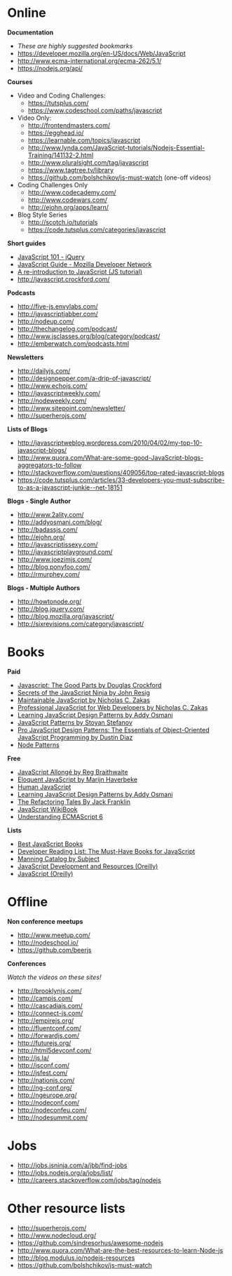 Online
================================

**Documentation**

- _These are highly suggested bookmarks_
- https://developer.mozilla.org/en-US/docs/Web/JavaScript
- http://www.ecma-international.org/ecma-262/5.1/
- https://nodejs.org/api/

**Courses**
- Video and Coding Challenges:
  - https://tutsplus.com/
  - https://www.codeschool.com/paths/javascript
- Video Only:
  - http://frontendmasters.com/
  - https://egghead.io/
  - https://learnable.com/topics/javascript
  - http://www.lynda.com/JavaScript-tutorials/Nodejs-Essential-Training/141132-2.html
  - http://www.pluralsight.com/tag/javascript
  - https://www.tagtree.tv/library
  - https://github.com/bolshchikov/js-must-watch (one-off videos)
- Coding Challenges Only
  - http://www.codecademy.com/
  - http://www.codewars.com/
  - http://ejohn.org/apps/learn/
- Blog Style Series
  - http://scotch.io/tutorials
  - https://code.tutsplus.com/categories/javascript

**Short guides**

- [JavaScript 101 - jQuery](http://learn.jquery.com/javascript-101/)
- [JavaScript Guide - Mozilla Developer Network](https://developer.mozilla.org/en-US/docs/Web/JavaScript/Guide)
- [A re-introduction to JavaScript (JS tutorial)](https://developer.mozilla.org/en-US/docs/Web/JavaScript/A_re-introduction_to_JavaScript)
- http://javascript.crockford.com/

**Podcasts**

- http://five-js.envylabs.com/
- http://javascriptjabber.com/
- http://nodeup.com/
- http://thechangelog.com/podcast/
- http://www.jsclasses.org/blog/category/podcast/
- http://emberwatch.com/podcasts.html

**Newsletters**

- http://dailyjs.com/
- http://designpepper.com/a-drip-of-javascript/
- http://www.echojs.com/
- http://javascriptweekly.com/
- http://nodeweekly.com/
- http://www.sitepoint.com/newsletter/
- http://superherojs.com/

**Lists of Blogs**

- http://javascriptweblog.wordpress.com/2010/04/02/my-top-10-javascript-blogs/
- http://www.quora.com/What-are-some-good-JavaScript-blogs-aggregators-to-follow
- http://stackoverflow.com/questions/409056/top-rated-javascript-blogs
- https://code.tutsplus.com/articles/33-developers-you-must-subscribe-to-as-a-javascript-junkie--net-18151

**Blogs - Single Author**

- http://www.2ality.com/
- http://addyosmani.com/blog/
- http://badassjs.com/
- http://ejohn.org/
- http://javascriptissexy.com/
- http://javascriptplayground.com/
- http://www.joezimjs.com/
- http://blog.ponyfoo.com/
- http://rmurphey.com/

**Blogs - Multiple Authors**

- http://howtonode.org/
- http://blog.jquery.com/
- http://blog.mozilla.org/javascript/
- http://sixrevisions.com/category/javascript/

Books
================================

**Paid**

- [Javascript: The Good Parts by Douglas Crockford](http://www.amazon.com/JavaScript-Good-Parts-Douglas-Crockford/dp/0596517742/)
- [Secrets of the JavaScript Ninja by John Resig](http://www.manning.com/resig/)
- [Maintainable JavaScript by Nicholas C. Zakas](http://www.amazon.com/gp/product/1449327680/)
- [Professional JavaScript for Web Developers by Nicholas C. Zakas](http://www.amazon.com/gp/product/B006PW2URI/)
- [Learning JavaScript Design Patterns by Addy Osmani](http://www.amazon.com/dp/1449331815/)
- [JavaScript Patterns by Stoyan Stefanov](http://www.amazon.com/dp/0596806752/)
- [Pro JavaScript Design Patterns: The Essentials of Object-Oriented JavaScript Programming by Dustin Diaz](http://www.amazon.com/dp/159059908X/)
- [Node Patterns](http://nodepatternsbooks.com/)

**Free**
- [JavaScript Allongé by Reg Braithwaite](https://leanpub.com/javascript-allonge/read)
- [Eloquent JavaScript by Marijn Haverbeke](http://eloquentjavascript.net/)
- [Human JavaScript](http://read.humanjavascript.com/)
- [Learning JavaScript Design Patterns by Addy Osmani](http://addyosmani.com/resources/essentialjsdesignpatterns/book/)
- [The Refactoring Tales By Jack Franklin](http://javascriptplayground.com/the-refactoring-tales/refactoring-tales.html)
- [JavaScript WikiBook](http://en.wikibooks.org/wiki/JavaScript)
- [Understanding ECMAScript 6](https://leanpub.com/understandinges6/read/)

**Lists**

- [Best JavaScript Books](http://www.goodreads.com/list/show/10757.Best_JavaScript_Books)
- [Developer Reading List: The Must-Have Books for JavaScript](http://www.drdobbs.com/article/print?articleId=240148421)
- [Manning Catalog by Subject](http://manning.com/catalog/by/subject/)
- [JavaScript Development and Resources (Oreilly)](http://oreilly.com/javascript/)
- [JavaScript (Oreilly)](http://shop.oreilly.com/category/browse-subjects/programming/javascript.do?sortby=bestSellers&sortType=1)

Offline
================================

**Non conference meetups**

- http://www.meetup.com/
- http://nodeschool.io/
- https://github.com/beerjs

**Conferences**

_Watch the videos on these sites!_

- http://brooklynjs.com/
- http://campjs.com/
- http://cascadiajs.com/
- http://connect-js.com/
- http://empirejs.org/
- http://fluentconf.com/
- http://forwardjs.com/
- http://futurejs.org/
- http://html5devconf.com/
- http://js.la/
- http://jsconf.com/
- http://jsfest.com/
- http://nationjs.com/
- http://ng-conf.org/
- http://ngeurope.org/
- http://nodeconf.com/
- http://nodeconfeu.com/
- http://nodesummit.com/

Jobs
================================

- http://jobs.jsninja.com/a/jbb/find-jobs
- http://jobs.nodejs.org/a/jobs/list/
- http://careers.stackoverflow.com/jobs/tag/nodejs

Other resource lists
================================

- http://superherojs.com/
- http://www.nodecloud.org/
- https://github.com/sindresorhus/awesome-nodejs
- http://www.quora.com/What-are-the-best-resources-to-learn-Node-js
- http://blog.modulus.io/nodejs-resources
- https://github.com/bolshchikov/js-must-watch
